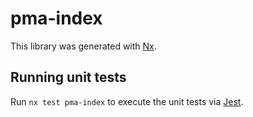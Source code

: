 # pma-index

This library was generated with [Nx](https://nx.dev).

## Running unit tests

Run `nx test pma-index` to execute the unit tests via [Jest](https://jestjs.io).
